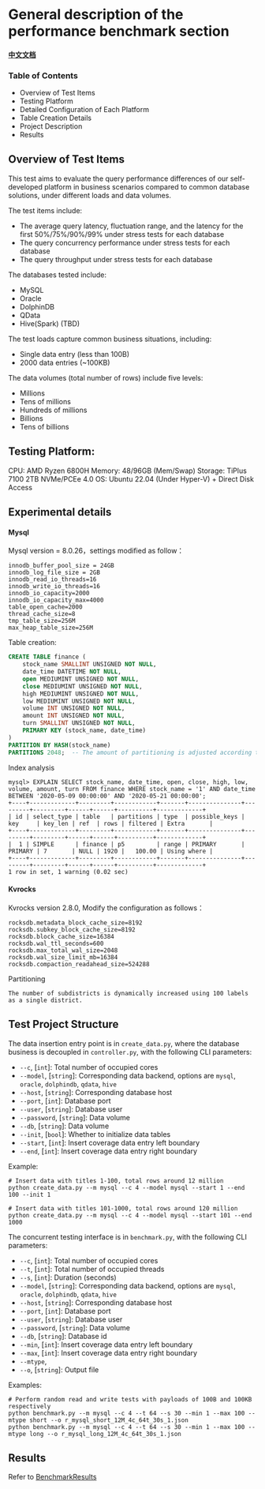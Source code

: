 # General description of the performance benchmark section

#### [中文文档](https://github.com/GoodManWEN/Project7730/blob/main/benchmark/README_zh.md)

### Table of Contents

- Overview of Test Items
- Testing Platform
- Detailed Configuration of Each Platform
- Table Creation Details
- Project Description
- Results


## Overview of Test Items

This test aims to evaluate the query performance differences of our self-developed platform in business scenarios compared to common database solutions, under different loads and data volumes.

The test items include:
- The average query latency, fluctuation range, and the latency for the first 50%/75%/90%/99% under stress tests for each database
- The query concurrency performance under stress tests for each database
- The query throughput under stress tests for each database

The databases tested include:
- MySQL
- Oracle
- DolphinDB
- QData
- Hive(Spark) (TBD)

The test loads capture common business situations, including:
- Single data entry (less than 100B)
- 2000 data entries (~100KB)

The data volumes (total number of rows) include five levels:
- Millions
- Tens of millions
- Hundreds of millions
- Billions
- Tens of billions

## Testing Platform: 

CPU: AMD Ryzen 6800H
Memory: 48/96GB (Mem/Swap)
Storage: TiPlus 7100 2TB NVMe/PCEe 4.0
OS: Ubuntu 22.04 (Under Hyper-V) + Direct Disk Access


## Experimental details
#### Mysql

Mysql version = 8.0.26，settings modified as follow：
```
innodb_buffer_pool_size = 24GB
innodb_log_file_size = 2GB
innodb_read_io_threads=16
innodb_write_io_threads=16
innodb_io_capacity=2000
innodb_io_capacity_max=4000
table_open_cache=2000
thread_cache_size=8
tmp_table_size=256M
max_heap_table_size=256M
```

Table creation:
```sql
CREATE TABLE finance (
    stock_name SMALLINT UNSIGNED NOT NULL,
    date_time DATETIME NOT NULL,
    open MEDIUMINT UNSIGNED NOT NULL,
    close MEDIUMINT UNSIGNED NOT NULL,
    high MEDIUMINT UNSIGNED NOT NULL,
    low MEDIUMINT UNSIGNED NOT NULL,
    volume INT UNSIGNED NOT NULL,
    amount INT UNSIGNED NOT NULL,
    turn SMALLINT UNSIGNED NOT NULL, 
    PRIMARY KEY (stock_name, date_time)
)
PARTITION BY HASH(stock_name)
PARTITIONS 2048;  -- The amount of partitioning is adjusted according to the different data sizes, trying to keep the physical space of each partition under 100M
```

Index analysis
```
mysql> EXPLAIN SELECT stock_name, date_time, open, close, high, low, volume, amount, turn FROM finance WHERE stock_name = '1' AND date_time BETWEEN '2020-05-09 00:00:00' AND '2020-05-21 00:00:00';
+----+-------------+---------+------------+-------+---------------+---------+---------+------+------+----------+-------------+
| id | select_type | table   | partitions | type  | possible_keys | key     | key_len | ref  | rows | filtered | Extra       |
+----+-------------+---------+------------+-------+---------------+---------+---------+------+------+----------+-------------+
|  1 | SIMPLE      | finance | p5         | range | PRIMARY       | PRIMARY | 7       | NULL | 1920 |   100.00 | Using where |
+----+-------------+---------+------------+-------+---------------+---------+---------+------+------+----------+-------------+
1 row in set, 1 warning (0.02 sec)
```

#### Kvrocks

Kvrocks version 2.8.0, Modify the configuration as follows：
```
rocksdb.metadata_block_cache_size=8192
rocksdb.subkey_block_cache_size=8192
rocksdb.block_cache_size=16384
rocksdb.wal_ttl_seconds=600
rocksdb.max_total_wal_size=2048
rocksdb.wal_size_limit_mb=16384
rocksdb.compaction_readahead_size=524288
```

Partitioning
```
The number of subdistricts is dynamically increased using 100 labels as a single district.
```


## Test Project Structure

The data insertion entry point is in `create_data.py`, where the database business is decoupled in `controller.py`, with the following CLI parameters:

- `--c`, \[`int`\]: Total number of occupied cores
- `--model`, \[`string`\]: Corresponding data backend, options are `mysql`, `oracle`, `dolphindb`, `qdata`, `hive`
- `--host`, \[`string`\]: Corresponding database host
- `--port`, \[`int`\]: Database port
- `--user`, \[`string`\]: Database user
- `--password`, \[`string`\]: Data volume
- `--db`, \[`string`\]: Data volume
- `--init`, \[`bool`\]: Whether to initialize data tables
- `--start`, \[`int`\]: Insert coverage data entry left boundary
- `--end`, \[`int`\]: Insert coverage data entry right boundary

Example:
```shell
# Insert data with titles 1-100, total rows around 12 million
python create_data.py --m mysql --c 4 --model mysql --start 1 --end 100 --init 1

# Insert data with titles 101-1000, total rows around 120 million
python create_data.py --m mysql --c 4 --model mysql --start 101 --end 1000
```

The concurrent testing interface is in `benchmark.py`, with the following CLI parameters:

- `--c`, \[`int`\]: Total number of occupied cores
- `--t`, \[`int`\]: Total number of occupied threads
- `--s`, \[`int`\]: Duration (seconds)
- `--model`, \[`string`\]: Corresponding data backend, options are `mysql`, `oracle`, `dolphindb`, `qdata`, `hive`
- `--host`, \[`string`\]: Corresponding database host
- `--port`, \[`int`\]: Database port
- `--user`, \[`string`\]: Database user
- `--password`, \[`string`\]: Data volume
- `--db`, \[`string`\]: Database id
- `--min`, \[`int`\]: Insert coverage data entry left boundary
- `--max`, \[`int`\]: Insert coverage data entry right boundary
- `--mtype`,
- `--o`, \[`string`\]: Output file

Examples:
```shell
# Perform random read and write tests with payloads of 100B and 100KB respectively
python benchmark.py --m mysql --c 4 --t 64 --s 30 --min 1 --max 100 --mtype short --o r_mysql_short_12M_4c_64t_30s_1.json
python benchmark.py --m mysql --c 4 --t 64 --s 30 --min 1 --max 100 --mtype long --o r_mysql_long_12M_4c_64t_30s_1.json
```

## Results
Refer to [BenchmarkResults](https://github.com/GoodManWEN/Project7730/blob/main/docs/BenchmarkResults.md)
